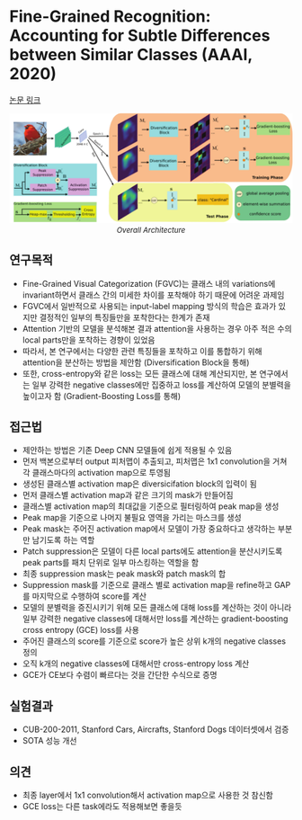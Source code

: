 # Fine-Grained Recognition: Accounting for Subtle Differences between Similar Classes (AAAI, 2020)

[논문 링크](https://ojs.aaai.org/index.php/AAAI/article/view/6882)

<p align="center">
    <img width="600" alt='fig1' src="../img/sun2020fine.png?raw=true"></br>
    <em><font size=2>Overall Architecture</font></em>
</p>

## 연구목적
- Fine-Grained Visual Categorization (FGVC)는 클래스 내의 variations에 invariant하면서 클래스 간의 미세한 차이를 포착해야 하기 때문에 어려운 과제임
- FGVC에서 일반적으로 사용되는 input-label mapping 방식의 학습은 효과가 있지만 결정적인 일부의 특징들만을 포착한다는 한계가 존재
- Attention 기반의 모델을 분석해본 결과 attention을 사용하는 경우 아주 적은 수의 local parts만을 포착하는 경향이 있었음
- 따라서, 본 연구에서는 다양한 관련 특징들을 포착하고 이를 통합하기 위해 attention을 분산하는 방법을 제안함 (Diversification Block을 통해)
- 또한, cross-entropy와 같은 loss는 모든 클래스에 대해 계산되지만, 본 연구에서는 일부 강력한 negative classes에만 집중하고 loss를 계산하여 모델의 분별력을 높이고자 함 (Gradient-Boosting Loss를 통해)

## 접근법
- 제안하는 방법은 기존 Deep CNN 모델들에 쉽게 적용될 수 있음 
- 먼저 백본으로부터 output 피처맵이 추출되고, 피처맵은 1x1 convolution을 거쳐 각 클래스마다의 activation map으로 투영됨
- 생성된 클래스별 activation map은 diversicifation block의 입력이 됨
- 먼저 클래스별 activation map과 같은 크기의 mask가 만들어짐 
- 클래스별 activation map의 최대값을 기준으로 필터링하여 peak map을 생성
- Peak map을 기준으로 나머지 불필요 영역을 가리는 마스크를 생성
- Peak mask는 주어진 activation map에서 모델이 가장 중요하다고 생각하는 부분만 남기도록 하는 역할
- Patch suppression은 모델이 다른 local parts에도 attention을 분산시키도록 peak parts를 패치 단위로 일부 마스킹하는 역할을 함
- 최종 suppression mask는 peak mask와 patch mask의 합
- Suppression mask를 기준으로 클래스 별로 activation map을 refine하고 GAP를 마지막으로 수행하여 score를 계산 
- 모델의 분별력을 증진시키기 위해 모든 클래스에 대해 loss를 계산하는 것이 아니라 일부 강력한 negative classes에 대해서만 loss를 계산하는 gradient-boosting cross entropy (GCE) loss를 사용
- 주어진 클래스의 score를 기준으로 score가 높은 상위 k개의 negative classes 정의
- 오직 k개의 negative classes에 대해서만 cross-entropy loss 계산
- GCE가 CE보다 수렴이 빠르다는 것을 간단한 수식으로 증명

## 실험결과
- CUB-200-2011, Stanford Cars, Aircrafts, Stanford Dogs 데이터셋에서 검증
- SOTA 성능 개선

## 의견
- 최종 layer에서 1x1 convolution해서 activation map으로 사용한 것 참신함
- GCE loss는 다른 task에라도 적용해보면 좋을듯